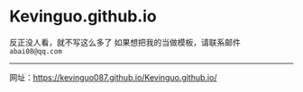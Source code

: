 # Kevinguo.github.io
反正没人看，就不写这么多了
如果想把我的当做模板，请联系邮件
`abai08@qq.com`
____________
网址：https://kevinguo087.github.io/Kevinguo.github.io/
